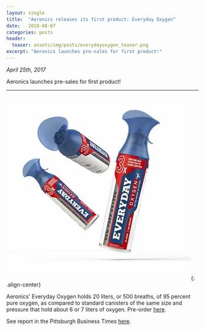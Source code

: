 ```yaml
---
layout: single
title:  "Aeronics releases its first product: Everyday Oxygen"
date:   2018-08-07
categories: posts
header:
  teaser: assets/img/posts/everydayoxygen_teaser.png
excerpt: "Aeronics launches pre-sales for first product!"
---
```

*April 25th, 2017*

Aeronics launches pre-sales for first product!

---------
![everyday_oxygen](/assets/img/posts/EveryDayOxygen-Trio.jpg){: .align-center}

Aeronics' Everyday Oxygen holds 20 liters, or 500 breaths, of 95 percent pure oxygen, as compared to standard canisters of the same size and pressure that hold about 6 or 7 liters of oxygen. Pre-order [here](https://everyday-oxygen.com/product/product-1/).

See report in the Pittsburgh Business Times [here](https://www.bizjournals.com/pittsburgh/news/2018/08/07/aeronics-releases-its-first-product-everyday.html).
